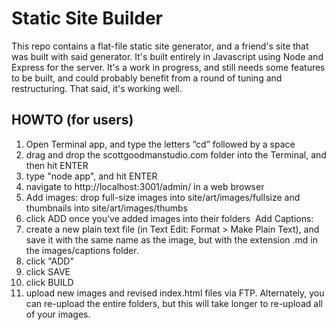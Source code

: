 Static Site Builder
===================

This repo contains a flat-file static site generator, and a friend's site that was built with said generator. It's built entirely in Javascript using Node and Express for the server. It's a work in progress, and still needs some features to be built, and could probably benefit from a round of tuning and restructuring. That said, it's working well.

HOWTO (for users)
-----------------------

1.  Open Terminal app, and type the letters “cd” followed by a space 
2.  drag and drop the scottgoodmanstudio.com folder into the Terminal, and then hit ENTER 
3.  type "node app", and hit ENTER 
4.  navigate to http://localhost:3001/admin/ in a web browser 
5.  Add images:
    drop full-size images into site/art/images/fullsize and thumbnails into site/art/images/thumbs
6.  click ADD once you’ve added images into their folders  Add Captions: 
7.  create a new plain text file (in Text Edit: Format > Make Plain Text), and save it with the same name as the image, but with the extension .md in the images/captions folder. 
8.  click "ADD"  
9.  click SAVE 
10. click BUILD 
11.  upload new images and revised index.html files via FTP. Alternately, you can re-upload the entire folders, but this will take longer to re-upload all of your images.

